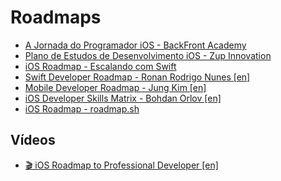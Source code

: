 # Roadmaps

- [A Jornada do Programador iOS - BackFront Academy](https://trello.com/b/Vac1uedL/a-jornada-do-programador-ios)
- [Plano de Estudos de Desenvolvimento iOS - Zup Innovation](https://insights.zup.com.br/plano-de-estudo-ios)
- [iOS Roadmap - Escalando com Swift](https://www.figma.com/file/Z7xk155fdqvKEdjFXNndcE/Escalando-com-Swift---iOS-Roadmap?type=whiteboard&node-id=1-196&t=0aAZNCRhlXRv2zPm-0)
- [Swift Developer Roadmap - Ronan Rodrigo Nunes [en]](https://trello.com/b/hLGyiEEE/swift-developer-roadmap)
- [Mobile Developer Roadmap - Jung Kim [en]](https://github.com/godrm/mobile-developer-roadmap)
- [iOS Developer Skills Matrix - Bohdan Orlov [en]](https://medium.com/ios-os-x-development/find-the-image-and-markdown-version-on-github-fee807255235)
- [iOS Roadmap - roadmap.sh](https://roadmap.sh/ios)

## Vídeos

- [🎬 iOS Roadmap to Professional Developer [en]](https://www.youtube.com/watch?v=pbhLZMVBlp0)
